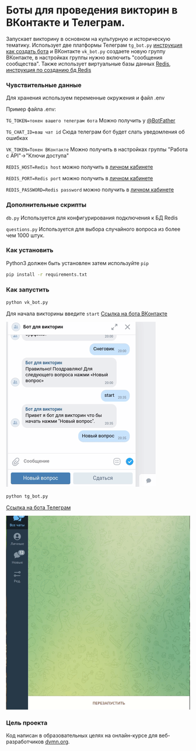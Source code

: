 # Боты для проведения викторин в ВКонтакте и Телеграм.

Запускает викторину в основном на культурную и историческую тематику.
Использует две платформы Телеграм `tg_bot.py` [инструкция как создать бота](https://way23.ru/%D1%80%D0%B5%D0%B3%D0%B8%D1%81%D1%82%D1%80%D0%B0%D1%86%D0%B8%D1%8F-%D0%B1%D0%BE%D1%82%D0%B0-%D0%B2-telegram.html)
и ВКонтакте `vk_bot.py` создаете новую группу ВКонтакте, в настройках группы нужно включить "сообщения сообщества".
Также использует виртуальные базы данных [Redis](https://app.redislabs.com/#/login), [инструкция по созданию бд Redis](https://pythonru.com/biblioteki/redis-python)

### Чувствительные данные

Для хранения используем переменные окружения и файл .env

Пример файла .env:

`TG_TOKEN=токен вашего телеграм бота` Можно получить у [@BotFather](https://way23.ru/%D1%80%D0%B5%D0%B3%D0%B8%D1%81%D1%82%D1%80%D0%B0%D1%86%D0%B8%D1%8F-%D0%B1%D0%BE%D1%82%D0%B0-%D0%B2-telegram.html)

`TG_CHAT_ID=ваш чат id` Сюда телеграм бот будет слать уведомления об ошибках

`VK_TOKEN=Токен ВКонтакте` Можно получить в настройках группы "Работа с API"->"Ключи доступа"

`REDIS_HOST=Redis host` можно получить в [личном кабинете](https://app.redislabs.com/#/login) 

`REDIS_PORT=Redis port` можно получить в [личном кабинете](https://app.redislabs.com/#/login)

`REDIS_PASSWORD=Redis password` можно получить в [личном кабинете](https://app.redislabs.com/#/login)

### Дополнительные скрипты

`db.py` Используется для конфигурирования подключения к БД Redis

`questions.py` Используется для выбора случайного вопроса из более чем 1000 штук.

### Как установить

Python3 должен быть установлен затем используйте `pip`

```bash
pip install -r requirements.txt
```

### Как запустить

```bash
python vk_bot.py
```
Для начала викторины введите `start`
[Ссылка на бота ВКонтакте](https://vk.com/public212082294)

![](gif/vk_bot.gif)
```bash
python tg_bot.py
```

[Cсылка на бота Телеграм](http://t.me/CaD_quiz_bot)

![](gif/tg_bot.gif)

### Цель проекта

Код написан в образовательных целях на онлайн-курсе для веб-разработчиков [dvmn.org](https://dvmn.org/).
